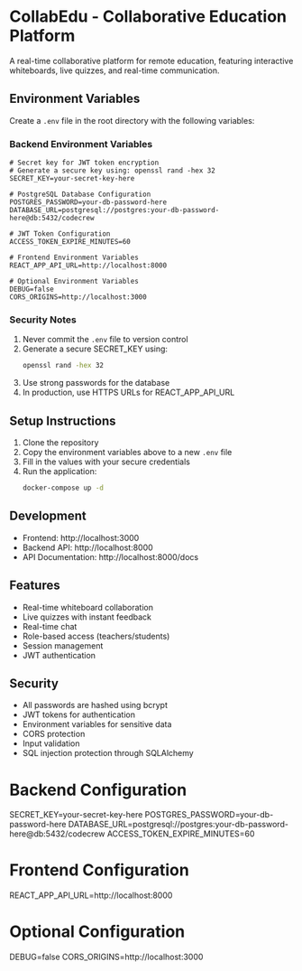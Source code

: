 # CollabEdu - Collaborative Education Platform

A real-time collaborative platform for remote education, featuring interactive whiteboards, live quizzes, and real-time communication.

## Environment Variables

Create a `.env` file in the root directory with the following variables:

### Backend Environment Variables

```env
# Secret key for JWT token encryption
# Generate a secure key using: openssl rand -hex 32
SECRET_KEY=your-secret-key-here

# PostgreSQL Database Configuration
POSTGRES_PASSWORD=your-db-password-here
DATABASE_URL=postgresql://postgres:your-db-password-here@db:5432/codecrew

# JWT Token Configuration
ACCESS_TOKEN_EXPIRE_MINUTES=60

# Frontend Environment Variables
REACT_APP_API_URL=http://localhost:8000

# Optional Environment Variables
DEBUG=false
CORS_ORIGINS=http://localhost:3000
```

### Security Notes

1. Never commit the `.env` file to version control
2. Generate a secure SECRET_KEY using:
   ```bash
   openssl rand -hex 32
   ```
3. Use strong passwords for the database
4. In production, use HTTPS URLs for REACT_APP_API_URL

## Setup Instructions

1. Clone the repository
2. Copy the environment variables above to a new `.env` file
3. Fill in the values with your secure credentials
4. Run the application:
   ```bash
   docker-compose up -d
   ```

## Development

- Frontend: http://localhost:3000
- Backend API: http://localhost:8000
- API Documentation: http://localhost:8000/docs

## Features

- Real-time whiteboard collaboration
- Live quizzes with instant feedback
- Real-time chat
- Role-based access (teachers/students)
- Session management
- JWT authentication

## Security

- All passwords are hashed using bcrypt
- JWT tokens for authentication
- Environment variables for sensitive data
- CORS protection
- Input validation
- SQL injection protection through SQLAlchemy

# Backend Configuration
SECRET_KEY=your-secret-key-here
POSTGRES_PASSWORD=your-db-password-here
DATABASE_URL=postgresql://postgres:your-db-password-here@db:5432/codecrew
ACCESS_TOKEN_EXPIRE_MINUTES=60

# Frontend Configuration
REACT_APP_API_URL=http://localhost:8000

# Optional Configuration
DEBUG=false
CORS_ORIGINS=http://localhost:3000 